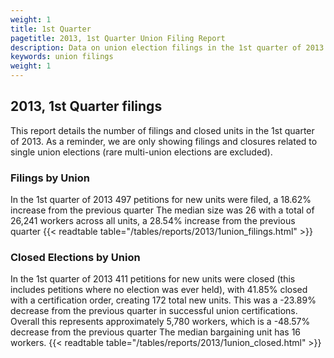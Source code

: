 ```yaml
---
weight: 1
title: 1st Quarter
pagetitle: 2013, 1st Quarter Union Filing Report
description: Data on union election filings in the 1st quarter of 2013
keywords: union filings
weight: 1
---
```


## 2013, 1st Quarter filings

This report details the number of filings and closed units in the 1st quarter of 2013. As a reminder, we are only showing filings and closures related to single union elections (rare multi-union elections are excluded).

### Filings by Union
In the 1st quarter of 2013 497 petitions for new units were filed, a 18.62% increase from the previous quarter The median size was 26 with a total of 26,241 workers across all units, a 28.54% increase from the previous quarter
{{< readtable table="/tables/reports/2013/1union_filings.html" >}}

### Closed Elections by Union
In the 1st quarter of 2013 411 petitions for new units were closed (this includes petitions where no election was ever held), with 41.85% closed with a certification order, creating 172 total new units. This was a -23.89% decrease from the previous quarter in successful union certifications. Overall this represents approximately 5,780 workers, which is a -48.57% decrease from the previous quarter The median bargaining unit has 16 workers.
{{< readtable table="/tables/reports/2013/1union_closed.html" >}}

